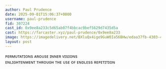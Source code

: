 ```yaml
---
author: Paul Prudence
date: 2025-09-01T15:06:37+0000
username: paul-prudence
fid: 307224
cast_id: 0x9ee8a233c5d65ab07f4bbcac9bef5629d7435d5a
cast: https://farcaster.xyz/paul-prudence/0x9ee8a233
image: https://imagedelivery.net/BXluQx4ige9GuW0Ia56BHw/edaa37fb-4303-4e46-ca68-ce6fdd238b00/original
layout: post
---
```

ᴘᴇʀᴍᴜᴛᴀᴛɪᴏɴs ᴀʀᴏᴜsᴇ ɪɴɴᴇʀ ᴠɪsɪᴏɴs  
ᴇɴʟɪɢʜᴛᴇɴᴍᴇɴᴛ ᴛʜʀᴏᴜɢʜ ᴛʜᴇ ᴜsᴇ ᴏꜰ ᴇɴᴅʟᴇss ʀᴇᴘᴇᴛɪᴛɪᴏɴ  

<img src='https://imagedelivery.net/BXluQx4ige9GuW0Ia56BHw/edaa37fb-4303-4e46-ca68-ce6fdd238b00/original' alt='' referrerpolicy='no-referrer'/>